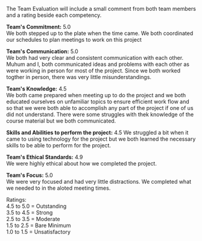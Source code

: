 The Team Evaluation will include a small comment from both team members and a rating beside each competency.

**Team's Commitment:** 5.0  
We both stepped up to the plate when the time came. We both coordinated our schedules to plan meetings to work on this project   
  
**Team's Communication:** 5.0   
We both had very clear and consistent communication with each other. Muhum and I, both communicated ideas and problems with each other as were working in person for most of the project. Since we both worked togther in person, there was very little misunderstandings.  
  
**Team's Knowledge:** 4.5  
We both came prepared when meeting up to do the project and we both educated ourselves on unfamiliar topics to ensure efficient work flow and so that we were both able to accomplish any part of the project if one of us did not understand. There were some struggles with thek knowledge of the course material but we both communicated.  
  
**Skills and Abilities to perform the project:** 4.5  We struggled a bit when it came to using technology for the project but we both learned the necessary skills to be able to perform for the project.  
  
**Team's Ethical Standards:** 4.9  
We were highly ethical about how we completed the project.  
  
**Team's Focus:** 5.0  
We were very focused and had very little distractions. We completed what we needed to in the aloted meeting times.  
  
Ratings:  
4.5 to 5.0 = Outstanding  
3.5 to 4.5 = Strong  
2.5 to 3.5 = Moderate  
1.5 to 2.5 = Bare Minimum  
1.0 to 1.5 = Unsatisfactory 
